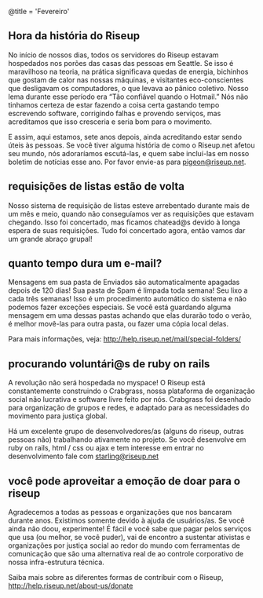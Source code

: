 @title = 'Fevereiro'

## Hora da história do Riseup

No início de nossos dias, todos os servidores do Riseup estavam
hospedados nos porões das casas das pessoas em Seattle. Se isso é
maravilhoso na teoria, na prática significava quedas de energia,
bichinhos que gostam de calor nas nossas máquinas, e visitantes
eco-conscientes que desligavam os computadores, o que levava ao pânico
coletivo. Nosso lema durante esse período era “Tão confiável quando o
Hotmail.” Nós não tinhamos certeza de estar fazendo a coisa certa
gastando tempo escrevendo software, corrigindo falhas e provendo
serviços, mas acreditamos que isso cresceria e seria bom para o movimento.

E assim, aqui estamos, sete anos depois, ainda acreditando estar sendo
úteis às pessoas. Se você tiver alguma história de como o Riseup.net
afetou seu mundo, nós adoraríamos escutá-las, e quem sabe incluí-las em
nosso boletim de notícias esse ano. Por favor envie-as para
pigeon@riseup.net.


## requisições de listas estão de volta

Nosso sistema de requisição de listas esteve arrebentado durante mais de
um mês e meio, quando não conseguíamos ver as requisições que estavam
chegando. Isso foi concertado, mas ficamos chatead@s devido à longa
espera de suas requisições. Tudo foi concertado agora, então vamos dar
um grande abraço grupal!


## quanto tempo dura um e-mail?

Mensagens em sua pasta de Enviados são automaticalmente apagadas depois
de 120 dias! Sua pasta de Spam é limpada toda semana! Seu lixo a cada
três semanas! Isso é um procedimento automático do sistema e não podemos
fazer exceções especiais. Se você está guardando alguma mensagem em uma
dessas pastas achando que elas durarão todo o verão, é melhor movê-las
para outra pasta, ou fazer uma cópia local delas.

Para mais informações, veja: http://help.riseup.net/mail/special-folders/


## procurando voluntári@s de ruby on rails

A revolução não será hospedada no myspace! O Riseup está constantemente
construindo o Crabgrass, nossa plataforma de organização social não
lucrativa e software livre feito por nós. Crabgrass foi desenhado para
organização de grupos e redes, e adaptado para as necessidades do
movimento para justiça global.

Há um excelente grupo de desenvolvedores/as (alguns do riseup, outras
pessoas não) trabalhando ativamente no projeto. Se você desenvolve em
ruby on rails, html / css ou ajax e tem interesse em entrar no
desenvolvimento fale com starling@riseup.net


## você pode aproveitar a emoção de doar para o riseup

Agradecemos a todas as pessoas e organizações que nos bancaram durante
anos. Existimos somente devido à ajuda de usuários/as. Se você ainda não
doou, experimente! É fácil e você sabe que pagar pelos serviços que usa
(ou melhor, se você puder), vai de encontro a sustentar ativistas e
organizações por justiça social ao redor do mundo com ferramentas de
comunicação que são uma alternativa real de ao controle corporativo de
nossa infra-estrutura técnica.

Saiba mais sobre as diferentes formas de contribuir com o Riseup,
http://help.riseup.net/about-us/donate
